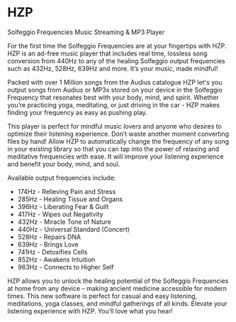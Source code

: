 # HZP
Solfeggio Frequencies Music Streaming &amp; MP3 Player

For the first time the Solfeggio Frequencies are at your fingertips with HZP. HZP is an ad-free music player that includes real time, lossless song conversion from 440Hz to any of the healing Solfeggio output frequencies such as 432Hz, 528Hz, 639Hz and more. It’s your music, made mindful!

Packed with over 1 Million songs from the Audius catalogue HZP let's you output songs from Audius or MP3s stored on your device in the Solfeggio Frequency that resonates best with your body, mind, and spirit. Whether you’re practicing yoga, meditating, or just driving in the car - HZP makes finding your frequency as easy as pushing play.

This player is perfect for mindful music lovers and anyone who desires to optimize their listening experience. Don’t waste another moment converting files by hand! Allow HZP to automatically change the frequency of any song in your existing library so that you can tap into the power of relaxing and meditative frequencies with ease. It will improve your listening experience and benefit your body, mind, and soul.

Available output frequencies include:
- 174Hz - Relieving Pain and Stress
- 285Hz - Healing Tissue and Organs
- 396Hz - Liberating Fear & Guilt
- 417Hz - Wipes out Negativity
- 432Hz - Miracle Tone of Nature
- 440Hz - Universal Standard (Concert)
- 528Hz - Repairs DNA
- 639Hz - Brings Love
- 741Hz - Detoxifies Cells
- 852Hz - Awakens Intuition
- 963Hz - Connects to Higher Self

HZP allows you to unlock the healing potential of the Solfeggio Frequencies at home from any device – making ancient medicine accessible for modern times. This new software is perfect for casual and easy listening, meditations, yoga classes, and mindful gatherings of all kinds. Elevate your listening experience with HZP. You’ll love what you hear!
